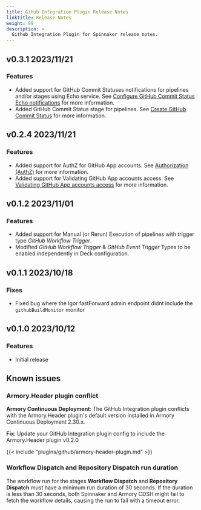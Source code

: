 ```yaml
---
title: GiHub Integration Plugin Release Notes
linkTitle: Release Notes
weight: 99
description: >
  Github Integration Plugin for Spinnaker release notes.
---
```

## v0.3.1 2023/11/21
### Features
- Added support for GitHub Commit Statuses notifications for pipelines and/or stages using Echo service. See [Configure GitHub Commit Status Echo notifications](/plugins/github-integration/install/configure/#configure-github-commit-status-echo-notifications) for more information.
- Added GitHub Commit Status stage for pipelines. See [Create GitHub Commit Status](/plugins/github-integration/use/#create-github-commit-status) for more information.

## v0.2.4 2023/11/21
### Features
- Added support for AuthZ for GitHub App accounts. See [Authorization (AuthZ)](/plugins/github-integration/install/configure/#authorization-authz) for more information.
- Added support for Validating GitHub App accounts access. See [Validating GitHub App accounts access](/plugins/github-integration/install/configure/#validate-github-access) for more information.

## v0.1.2 2023/11/01

### Features
- Added support for Manual (or Rerun) Execution of pipelines with trigger type *GitHub Workflow Trigger*.
- Modified *GitHub Workflow Trigger* & *GitHub Event Trigger* Types to be enabled independently in Deck configuration.  



## v0.1.1 2023/10/18

### Fixes
- Fixed bug where the Igor fastForward admin endpoint didnt include the `githubBuildMonitor` monitor 

## v0.1.0 2023/10/12

### Features

- Initial release

## Known issues

### Armory.Header plugin conflict

**Armory Continuous Deployment**: The GitHub Integration plugin conflicts with the Armory.Header plugin's default version installed in Armory Continuous Deployment 2.30.x. 

**Fix**: Update your GitHub Integration plugin config to include the Armory.Header plugin v0.2.0

{{< include "plugins/github/armory-header-plugin.md" >}}

### **Workflow Dispatch** and **Repository Dispatch** run duration

The workflow run for the stages **Workflow Dispatch** and **Repository Dispatch** must have a minimum run duration of 30 seconds. If the duration is less than 30 seconds, both Spinnaker and Armory CDSH might fail to fetch the workflow details, causing the run to fail with a timeout error.
